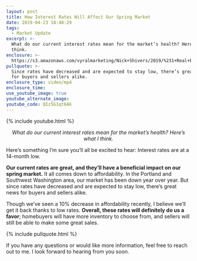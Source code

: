 ```yaml
---
layout: post
title: How Interest Rates Will Affect Our Spring Market
date: 2019-04-23 18:48:29
tags:
  - Market Update
excerpt: >-
  What do our current interest rates mean for the market’s health? Here’s what I
  think.
enclosure: >-
  https://s3.amazonaws.com/vyralmarketing/Nick+Shivers/2019/%231+Real+Estate+Team+in+the+Portland+Metro+_+SW+Washington+Interest+Rates.mp4
pullquote: >-
  Since rates have decreased and are expected to stay low, there’s great news
  for buyers and sellers alike.
enclosure_type: video/mp4
enclosure_time:
use_youtube_image: true
youtube_alternate_image:
youtube_code: QIz5G1qt6Ak
---
```


{% include youtube.html %}

<p style="text-align: center;"><em>What do our current interest rates mean for the market’s health? Here’s what I think.</em></p>

Here’s something I’m sure you’ll all be excited to hear: Interest rates are at a 14-month low. 

**Our current rates are great, and they’ll have a beneficial impact on our spring market.** It all comes down to affordability. In the Portland and Southwest Washington area, our market has been down year over year. But since rates have decreased and are expected to stay low, there’s great news for buyers and sellers alike. 

Though we’ve seen a 10% decrease in affordability recently, I believe we’ll get it back thanks to low rates. **Overall, these rates will definitely do us a favor**; homebuyers will have more inventory to choose from, and sellers will still be able to make some great sales.

{% include pullquote.html %}

If you have any questions or would like more information, feel free to reach out to me. I look forward to hearing from you soon.